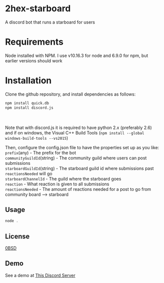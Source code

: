 # 2hex-starboard
A discord bot that runs a starboard for users

# Requirements
Node installed with NPM. I use v10.16.3 for node and 6.9.0 for npm, but earlier versions should work

# Installation
Clone the github repository, and install dependencies as follows:
```bash
npm install quick.db
npm install discord.js
```
<br> <br>
Note that with discord.js it is required to have python 2.x (preferably 2.6) and if on windows, the Visual C++ Build Tools (`npm install --global windows-build-tools --vs2015`)

Then, configure the config.json file to have the properties set up as you like:<br>
`prefix`(any) - The prefix for the bot<br>
`communityGuildId`(string) - The community guild where users can post submissions<br>
`starboardGuildId`(string) - The starboard guild id where submissions past `reactionsNeeded` will go<br>
`starboardChannelId` - The guild where the starboard goes<br>
`reaction` - What reaction is given to all submissions<br>
`reactionsNeeded` - The amount of reactions needed for a post to go from community board --> starboard<br>


## Usage
```js
node .
```

## License
[0BSD](https://opensource.org/licenses/0BSD)

## Demo
See a demo at [This Discord Server](https://discord.gg/NKWddTg)
